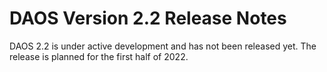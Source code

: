 # DAOS Version 2.2 Release Notes

DAOS 2.2 is under active development and has not been released yet.
The release is planned for the first half of 2022.
